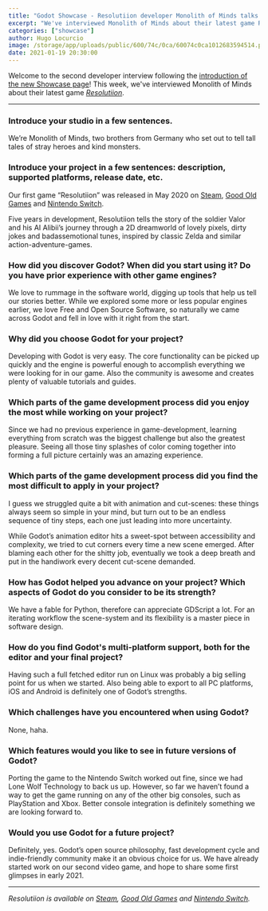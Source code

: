 ```yaml
---
title: "Godot Showcase - Resolutiion developer Monolith of Minds talks about their experience"
excerpt: "We've interviewed Monolith of Minds about their latest game Resolutiion. It was released in May 2020 and is available on Windows, macOS, Linux and Nintendo Switch."
categories: ["showcase"]
author: Hugo Locurcio
image: /storage/app/uploads/public/600/74c/0ca/60074c0ca1012683594514.png
date: 2021-01-19 20:30:00
---
```


Welcome to the second developer interview following the [introduction of the new Showcase page](https://godotengine.org/article/new-showcase-for-projects-made-with-godot)! This week, we've interviewed Monolith of Minds about their latest game [*Resolutiion*](https://godotengine.org/showcase/resolutiion).

___

### Introduce your studio in a few sentences.

We’re Monolith of Minds, two brothers from Germany who set out to tell tall tales of stray heroes and kind monsters.

### Introduce your project in a few sentences: description, supported platforms, release date, etc.

Our first game “Resolutiion” was released in May 2020 on [Steam](https://store.steampowered.com/app/975150/Resolutiion/?curator_clanid=41324400), [Good Old Games](https://www.gog.com/game/resolutiion) and [Nintendo Switch](https://www.nintendo.com/games/detail/resolutiion-switch/).

Five years in development, Resolutiion tells the story of the soldier Valor and his AI Alibii’s journey through a 2D dreamworld of lovely pixels, dirty jokes and badassemotional tunes, inspired by classic Zelda and similar action-adventure-games.

### How did you discover Godot? When did you start using it? Do you have prior experience with other game engines?

We love to rummage in the software world, digging up tools that help us tell our stories better. While we explored some more or less popular engines earlier, we love Free and Open Source Software, so naturally we came across Godot and fell in love with it right from the start.

### Why did you choose Godot for your project?

Developing with Godot is very easy. The core functionality can be picked up quickly and the engine is powerful enough to accomplish everything we were looking for in our game. Also the community is awesome and creates plenty of valuable tutorials and guides.

### Which parts of the game development process did you enjoy the most while working on your project?

Since we had no previous experience in game-development, learning everything from scratch was the biggest challenge but also the greatest pleasure. Seeing all those tiny splashes of color coming together into forming a full picture certainly was an amazing experience.

### Which parts of the game development process did you find the most difficult to apply in your project?

I guess we struggled quite a bit with animation and cut-scenes: these things always seem so simple in your mind, but turn out to be an endless sequence of tiny steps, each one just leading into more uncertainty.

While Godot’s animation editor hits a sweet-spot between accessibility and complexity, we tried to cut corners every time a new scene emerged. After blaming each other for the shitty job, eventually we took a deep breath and put in the handiwork every decent cut-scene demanded.

### How has Godot helped you advance on your project? Which aspects of Godot do you consider to be its strength?

We have a fable for Python, therefore can appreciate GDScript a lot. For an iterating workflow the scene-system and its flexibility is a master piece in software design.

### How do you find Godot's multi-platform support, both for the editor and your final project?

Having such a full fetched editor run on Linux was probably a big selling point for us when we started. Also being able to export to all PC platforms, iOS and Android is definitely one of Godot’s strengths.

### Which challenges have you encountered when using Godot?

None, haha.

### Which features would you like to see in future versions of Godot?

Porting the game to the Nintendo Switch worked out fine, since we had Lone Wolf Technology to back us up. However, so far we haven’t found a way to get the game running on any of the other big consoles, such as PlayStation and Xbox. Better console integration is definitely something we are looking forward to.

### Would you use Godot for a future project?

Definitely, yes. Godot’s open source philosophy, fast development cycle and indie-friendly community make it an obvious choice for us. We have already started work on our second video game, and hope to share some first glimpses in early 2021.

___

*Resolutiion is available on [Steam](https://store.steampowered.com/app/975150/Resolutiion/?curator_clanid=41324400), [Good Old Games](https://www.gog.com/game/resolutiion) and [Nintendo Switch](https://www.nintendo.com/games/detail/resolutiion-switch/).*
